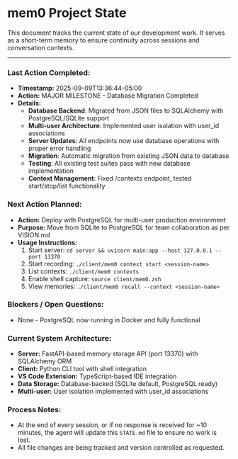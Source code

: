 # mem0 Project State

This document tracks the current state of our development work. It serves as a short-term memory to ensure continuity across sessions and conversation contexts.

---

### Last Action Completed:

*   **Timestamp:** 2025-09-09T13:36:44-05:00
*   **Action:** MAJOR MILESTONE - Database Migration Completed
*   **Details:** 
    - **Database Backend**: Migrated from JSON files to SQLAlchemy with PostgreSQL/SQLite support
    - **Multi-user Architecture**: Implemented user isolation with user_id associations
    - **Server Updates**: All endpoints now use database operations with proper error handling
    - **Migration**: Automatic migration from existing JSON data to database
    - **Testing**: All existing test suites pass with new database implementation
    - **Context Management**: Fixed /contexts endpoint, tested start/stop/list functionality

### Next Action Planned:

*   **Action:** Deploy with PostgreSQL for multi-user production environment
*   **Purpose:** Move from SQLite to PostgreSQL for team collaboration as per VISION.md
*   **Usage Instructions:**
    1. Start server: `cd server && uvicorn main:app --host 127.0.0.1 --port 13370`
    2. Start recording: `./client/mem0 context start <session-name>`
    3. List contexts: `./client/mem0 contexts`
    4. Enable shell capture: `source client/mem0.zsh`
    5. View memories: `./client/mem0 recall --context <session-name>`

### Blockers / Open Questions:

*   None - PostgreSQL now running in Docker and fully functional

### Current System Architecture:

*   **Server:** FastAPI-based memory storage API (port 13370) with SQLAlchemy ORM
*   **Client:** Python CLI tool with shell integration
*   **VS Code Extension:** TypeScript-based IDE integration
*   **Data Storage:** Database-backed (SQLite default, PostgreSQL ready)
*   **Multi-user:** User isolation implemented with user_id associations

### Process Notes:

*   At the end of every session, or if no response is received for ~10 minutes, the agent will update this `STATE.md` file to ensure no work is lost.
*   All file changes are being tracked and version controlled as requested.

